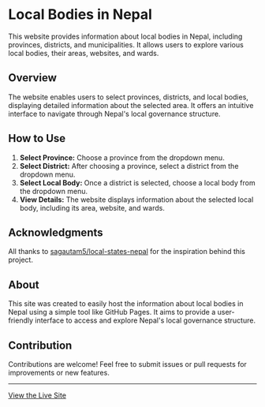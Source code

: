 # Local Bodies in Nepal

This website provides information about local bodies in Nepal, including provinces, districts, and municipalities. It allows users to explore various local bodies, their areas, websites, and wards.

## Overview

The website enables users to select provinces, districts, and local bodies, displaying detailed information about the selected area. It offers an intuitive interface to navigate through Nepal's local governance structure.

## How to Use

1. **Select Province:** Choose a province from the dropdown menu.
2. **Select District:** After choosing a province, select a district from the dropdown menu.
3. **Select Local Body:** Once a district is selected, choose a local body from the dropdown menu.
4. **View Details:** The website displays information about the selected local body, including its area, website, and wards.

## Acknowledgments

All thanks to [sagautam5/local-states-nepal](https://github.com/sagautam5/local-states-nepal) for the inspiration behind this project.

## About

This site was created to easily host the information about local bodies in Nepal using a simple tool like GitHub Pages. It aims to provide a user-friendly interface to access and explore Nepal's local governance structure.

## Contribution

Contributions are welcome! Feel free to submit issues or pull requests for improvements or new features.



---

[View the Live Site](https://anmol2059.github.io/federal-nepal/)
